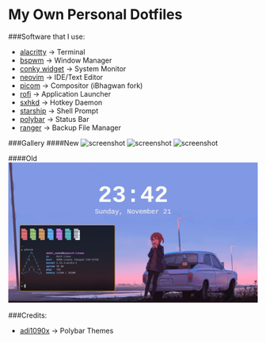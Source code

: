 # My Own Personal Dotfiles

###Software that I use:
* [alacritty](https://github.com/alacritty/alacritty) -> Terminal
* [bspwm](https://github.com/baskerville/bspwm) -> Window Manager
* [conky widget](https://github.com/brndnmtthws/conky) -> System Monitor
* [neovim](https://neovim.io) -> IDE/Text Editor
* [picom](https://github.com/ibhagwan/picom) -> Compositor (iBhagwan fork)
* [rofi](https://github.com/davatorium/rofi) -> Application Launcher
* [sxhkd](https://github.com/baskerville/sxhkd) -> Hotkey Daemon
* [starship](https://starship.rs) -> Shell Prompt
* [polybar](https://github.com/polybar/polybar) -> Status Bar
* [ranger](https://github.com/ranger/ranger) -> Backup File Manager

###Gallery
####New
![screenshot](screenshot2.jpg)
![screenshot](screenshot3.jpg)
![screenshot](screenshot4.jpg)

####Old
![screenshot](screenshot1.jpg)

###Credits:
* [adi1090x](https://github.com/adi1090x/polybar-themes) -> Polybar Themes
